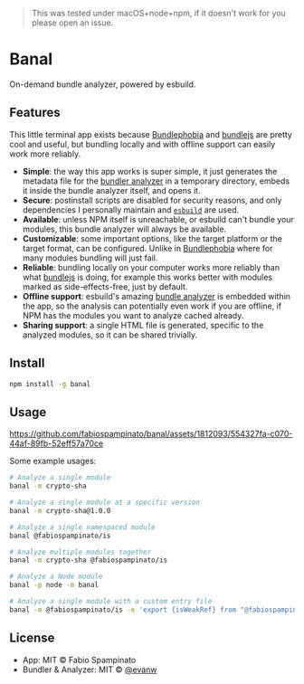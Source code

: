> This was tested under macOS+node+npm, if it doesn't work for you please open an issue.

# Banal

On-demand bundle analyzer, powered by esbuild.

## Features

This little terminal app exists because [Bundlephobia](https://bundlephobia.com) and [bundlejs](https://bundlejs.com) are pretty cool and useful, but bundling locally and with offline support can easily work more reliably.

- **Simple**: the way this app works is super simple, it just generates the metadata file for the [bundler analyzer](https://esbuild.github.io/analyze) in a temporary directory, embeds it inside the bundle analyzer itself, and opens it.
- **Secure**: postinstall scripts are disabled for security reasons, and only dependencies I personally maintain and [`esbuild`](https://github.com/evanw/esbuild) are used.
- **Available**: unless NPM itself is unreachable, or esbuild can't bundle your modules, this bundle analyzer will always be available.
- **Customizable**: some important options, like the target platform or the target format, can be configured. Unlike in [Bundlephobia](https://bundlephobia.com) where for many modules bundling will just fail.
- **Reliable**: bundling locally on your computer works more reliably than what [bundlejs](https://bundlejs.com) is doing, for example this works better with modules marked as side-effects-free, just by default.
- **Offline support**: esbuild's amazing [bundle analyzer](https://esbuild.github.io/analyze) is embedded within the app, so the analysis can potentially even work if you are offline, if NPM has the modules you want to analyze cached already.
- **Sharing support**: a single HTML file is generated, specific to the analyzed modules, so it can be shared trivially.

## Install

```sh
npm install -g banal
```

## Usage

https://github.com/fabiospampinato/banal/assets/1812093/554327fa-c070-44af-89fb-52eff57a70ce

Some example usages:

```sh
# Analyze a single module
banal -m crypto-sha

# Analyze a single module at a specific version
banal -m crypto-sha@1.0.0

# Analyze a single namespaced module
banal @fabiospampinato/is

# Analyze multiple modules together
banal -m crypto-sha @fabiospampinato/is

# Analyze a Node module
banal -p node -m banal

# Analyze a single module with a custom entry file
banal -m @fabiospampinato/is -e 'export {isWeakRef} from "@fabiospampinato/is";'
```

## License

- App: MIT © Fabio Spampinato
- Bundler & Analyzer: MIT © [@evanw](https://github.com/evanw)
